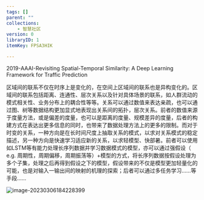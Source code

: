 ```yaml
---
tags: []
parent: ""
collections:
    - 智慧社区
version: 0
libraryID: 1
itemKey: FPSA3HIK

---
```

2019-AAAI-Revisiting Spatial-Temporal Similarity: A Deep Learning Framework for Traffic Prediction

区域间的联系不仅在时序上是变化的，在空间上区域间的联系也是异构变化的。区域间的联系包括距离、连通性、层次关系以及针对具体场景的联系，如人群流动的模式相关性、业务分布上的耦合性等等。关系可以通过数值来表达亲疏，也可以通过图、树等数据结构更加显式地表现出关系间的拓扑，层次关系。前者的数值来源于度量方法，或是偏差的度量，也可以是距离的度量、规模差异的度量，后者的构建方式在表达出更多信息的同时，也带来了数据处理方法上的更多的限制。而对于时变的关系，一种方向是在长时间尺度上抽取关系的模式，以求对关系模式的稳定描述，另一种方向是快速学习适应新的关系，以求轻模型、快部暑。前者可以使用如LSTM等有能力处理长序列数据并学习数据模式的模型，亦可以通过强假设（ e.g. 周期性，周期偏移，周期振荡等）+模型的方式，将长序列数据按假设处理为多个子集，处理之后再得到假设之下的模型，假设带来的不仅是模型更加轻量化的可能，也是对输入一输出间的映射的机理的探索；后者可以通过多任务学习……等手段……

![image-20230306184228399](https://cdn.jsdelivr.net/gh/luojunhui1/BlogPicture//Windows/image-20230306184228399.png)
